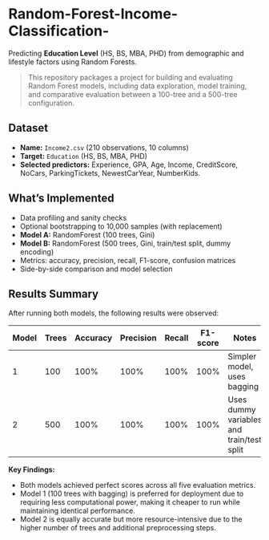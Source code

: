 # Random-Forest-Income-Classification-

Predicting **Education Level** (HS, BS, MBA, PHD) from demographic and lifestyle factors using Random Forests.

> This repository packages a project for building and evaluating Random Forest models, including data exploration, model training, and comparative evaluation between a 100-tree and a 500-tree configuration.

## Dataset
- **Name:** `Income2.csv` (210 observations, 10 columns)
- **Target:** `Education` (HS, BS, MBA, PHD)
- **Selected predictors:** Experience, GPA, Age, Income, CreditScore, NoCars, ParkingTickets, NewestCarYear, NumberKids.

## What’s Implemented
- Data profiling and sanity checks
- Optional bootstrapping to 10,000 samples (with replacement)
- **Model A:** RandomForest (100 trees, Gini)
- **Model B:** RandomForest (500 trees, Gini, train/test split, dummy encoding)
- Metrics: accuracy, precision, recall, F1-score, confusion matrices
- Side-by-side comparison and model selection

## Results Summary

After running both models, the following results were observed:

| Model | Trees | Accuracy | Precision | Recall | F1-score | Notes |
|-------|-------|----------|-----------|--------|----------|-------|
| 1     | 100   | 100%      | 100%       | 100%    | 100%      | Simpler model, uses bagging | 
| 2     | 500   | 100%      | 100%       | 100%    | 100%      | Uses dummy variables and train/test split |

**Key Findings:**
- Both models achieved perfect scores across all five evaluation metrics.
- Model 1 (100 trees with bagging) is preferred for deployment due to requiring less computational power, making it cheaper to run while maintaining identical performance.
- Model 2 is equally accurate but more resource-intensive due to the higher number of trees and additional preprocessing steps.
